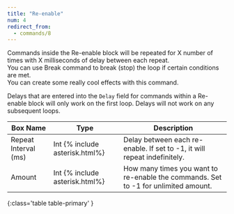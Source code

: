 ```yaml
---
title: "Re-enable"
num: 4
redirect_from:
  - commands/8
---
```


Commands inside the Re-enable block will be repeated for X number of times with X milliseconds of delay between each repeat.\
You can use Break command to break (stop) the loop if certain conditions are met.\
You can create some really cool effects with this command.

Delays that are entered into the `Delay` field for commands within a Re-enable block will only work on the first loop. Delays will not work on any subsequent loops.
  
| Box Name | Type | Description | 
|-------|--------|--------|
|Repeat Interval (ms)|	Int {% include asterisk.html%}|	Delay between each re-enable. If set to -1, it will repeat indefinitely.
|Amount|	Int {% include asterisk.html%}	|How many times you want to re-enable the commands. Set to -1 for unlimited amount.
{:class='table table-primary' }







